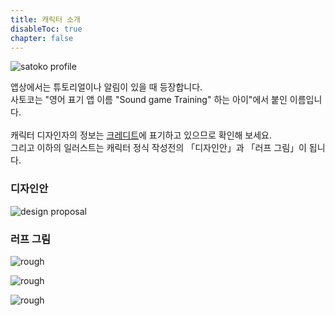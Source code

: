 ```yaml
---
title: 캐릭터 소개
disableToc: true
chapter: false
---
```


![satoko profile](https://hyoromo.github.io/sound-game-training/images/satoko_profile.ko.png#imgleft)
<div class="clear clear_box"></div>

앱상에서는 튜토리얼이나 알림이 있을 때 등장합니다.<br>
사토코는 "영어 표기 앱 이름 "Sound game Training" 하는 아이"에서 붙인 이름입니다.<br>
<br>
캐릭터 디자인자의 정보는 [크레디트](https://hyoromo.github.io/sound-game-training/ko/credits/)에 표기하고 있으므로 확인해 보세요. <br>
그리고 이하의 일러스트는 캐릭터 정식 작성전의 「디자인안」과 「러프 그림」이 됩니다.
<br>

### 디자인안

![design proposal](https://hyoromo.github.io/sound-game-training/images/satoko/rough_001.png)

### 러프 그림

![rough](https://hyoromo.github.io/sound-game-training/images/satoko/rough_002.png)

![rough](https://hyoromo.github.io/sound-game-training/images/satoko/rough_003.png)

![rough](https://hyoromo.github.io/sound-game-training/images/satoko/rough_004.png)